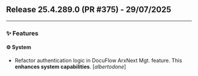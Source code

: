 ## Release 25.4.289.0 (PR #375) - 29/07/2025
---
### ✨ Features

#### ⚙️ System
  * Refactor authentication logic in DocuFlow ArxNext Mgt. feature. This **enhances system capabilities**. [*albertodone*]

